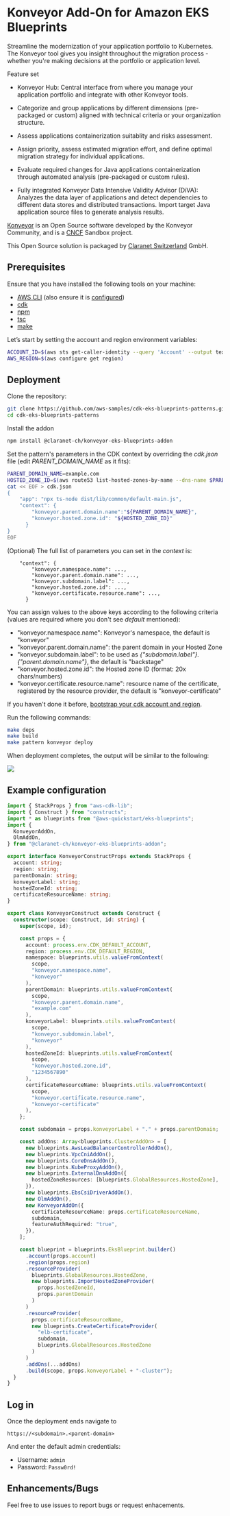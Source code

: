 # Konveyor Add-On for Amazon EKS Blueprints

Streamline the modernization of your application portfolio to Kubernetes. The Konveyor tool gives you insight throughout the migration process - whether you're making decisions at the portfolio or application level.

Feature set

- Konveyor Hub: Central interface from where you manage your application portfolio and integrate with other Konveyor tools.

- Categorize and group applications by different dimensions (pre-packaged or custom) aligned with technical criteria or your organization structure.

- Assess applications containerization suitablity and risks assessment.

- Assign priority, assess estimated migration effort, and define optimal migration strategy for individual applications.

- Evaluate required changes for Java applications containerization through automated analysis (pre-packaged or custom rules).

- Fully integrated Konveyor Data Intensive Validity Advisor (DiVA): Analyzes the data layer of applications and detect dependencies to different data stores and distributed transactions. Import target Java application source files to generate analysis results.

[Konveyor](https://www.konveyor.io/) is an Open Source software developed by the Konveyor Community, and is a [CNCF](https://www.cncf.io/) Sandbox project.

This Open Source solution is packaged by [Claranet Switzerland](https://www.claranet.ch/) GmbH.

## Prerequisites

Ensure that you have installed the following tools on your machine:

- [AWS CLI](https://docs.aws.amazon.com/cli/latest/userguide/install-cliv2.html) (also ensure it is [configured](https://docs.aws.amazon.com/cli/latest/userguide/getting-started-quickstart.html#getting-started-quickstart-new))
- [cdk](https://docs.aws.amazon.com/cdk/v2/guide/getting_started.html#getting_started_install)
- [npm](https://docs.npmjs.com/cli/v8/commands/npm-install)
- [tsc](https://www.typescriptlang.org/download)
- [make](https://www.gnu.org/software/make/)

Let’s start by setting the account and region environment variables:

```sh
ACCOUNT_ID=$(aws sts get-caller-identity --query 'Account' --output text)
AWS_REGION=$(aws configure get region)
```

## Deployment

Clone the repository:

```sh
git clone https://github.com/aws-samples/cdk-eks-blueprints-patterns.git
cd cdk-eks-blueprints-patterns
```

Install the addon

```sh
npm install @claranet-ch/konveyor-eks-blueprints-addon
```

Set the pattern's parameters in the CDK context by overriding the _cdk.json_ file (edit _PARENT_DOMAIN_NAME_ as it fits):

```sh
PARENT_DOMAIN_NAME=example.com
HOSTED_ZONE_ID=$(aws route53 list-hosted-zones-by-name --dns-name $PARENT_DOMAIN_NAME --query "HostedZones[].Id" --output text | xargs basename)
cat << EOF > cdk.json
{
    "app": "npx ts-node dist/lib/common/default-main.js",
    "context": {
        "konveyor.parent.domain.name":"${PARENT_DOMAIN_NAME}",
        "konveyor.hosted.zone.id": "${HOSTED_ZONE_ID}"
      }
}
EOF
```

(Optional) The full list of parameters you can set in the _context_ is:

```
    "context": {
        "konveyor.namespace.name": ...,
        "konveyor.parent.domain.name": ...,
        "konveyor.subdomain.label": ...,
        "konveyor.hosted.zone.id": ...,
        "konveyor.certificate.resource.name": ...,
      }
```

You can assign values to the above keys according to the following criteria (values are required where you don't see _default_ mentioned):

- "konveyor.namespace.name": Konveyor's namespace, the default is "konveyor"
- "konveyor.parent.domain.name": the parent domain in your Hosted Zone
- "konveyor.subdomain.label": to be used as _{"subdomain.label"}.{"parent.domain.name"}_, the default is "backstage"
- "konveyor.hosted.zone.id": the Hosted zone ID (format: 20x chars/numbers)
- "konveyor.certificate.resource.name": resource name of the certificate, registered by the resource provider, the default is "konveyor-certificate"

If you haven't done it before, [bootstrap your cdk account and region](https://docs.aws.amazon.com/cdk/v2/guide/bootstrapping.html).

Run the following commands:

```sh
make deps
make build
make pattern konveyor deploy
```

When deployment completes, the output will be similar to the following:

<img src="./addon/src/assets/img.png"/>

## Example configuration

```typescript
import { StackProps } from "aws-cdk-lib";
import { Construct } from "constructs";
import * as blueprints from "@aws-quickstart/eks-blueprints";
import {
  KonveyorAddOn,
  OlmAddOn,
} from "@claranet-ch/konveyor-eks-blueprints-addon";

export interface KonveyorConstructProps extends StackProps {
  account: string;
  region: string;
  parentDomain: string;
  konveyorLabel: string;
  hostedZoneId: string;
  certificateResourceName: string;
}

export class KonveyorConstruct extends Construct {
  constructor(scope: Construct, id: string) {
    super(scope, id);

    const props = {
      account: process.env.CDK_DEFAULT_ACCOUNT,
      region: process.env.CDK_DEFAULT_REGION,
      namespace: blueprints.utils.valueFromContext(
        scope,
        "konveyor.namespace.name",
        "konveyor"
      ),
      parentDomain: blueprints.utils.valueFromContext(
        scope,
        "konveyor.parent.domain.name",
        "example.com"
      ),
      konveyorLabel: blueprints.utils.valueFromContext(
        scope,
        "konveyor.subdomain.label",
        "konveyor"
      ),
      hostedZoneId: blueprints.utils.valueFromContext(
        scope,
        "konveyor.hosted.zone.id",
        "1234567890"
      ),
      certificateResourceName: blueprints.utils.valueFromContext(
        scope,
        "konveyor.certificate.resource.name",
        "konveyor-certificate"
      ),
    };

    const subdomain = props.konveyorLabel + "." + props.parentDomain;

    const addOns: Array<blueprints.ClusterAddOn> = [
      new blueprints.AwsLoadBalancerControllerAddOn(),
      new blueprints.VpcCniAddOn(),
      new blueprints.CoreDnsAddOn(),
      new blueprints.KubeProxyAddOn(),
      new blueprints.ExternalDnsAddOn({
        hostedZoneResources: [blueprints.GlobalResources.HostedZone],
      }),
      new blueprints.EbsCsiDriverAddOn(),
      new OlmAddOn(),
      new KonveyorAddOn({
        certificateResourceName: props.certificateResourceName,
        subdomain,
        featureAuthRequired: "true",
      }),
    ];

    const blueprint = blueprints.EksBlueprint.builder()
      .account(props.account)
      .region(props.region)
      .resourceProvider(
        blueprints.GlobalResources.HostedZone,
        new blueprints.ImportHostedZoneProvider(
          props.hostedZoneId,
          props.parentDomain
        )
      )
      .resourceProvider(
        props.certificateResourceName,
        new blueprints.CreateCertificateProvider(
          "elb-certificate",
          subdomain,
          blueprints.GlobalResources.HostedZone
        )
      )
      .addOns(...addOns)
      .build(scope, props.konveyorLabel + "-cluster");
  }
}
```

## Log in

Once the deployment ends navigate to

`https://<subdomain>.<parent-domain>`

And enter the default admin credentials:

- Username: `admin`
- Password: `Passw0rd!`

## Enhancements/Bugs

Feel free to use issues to report bugs or request enhacements.
